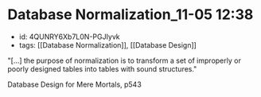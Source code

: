 # Database Normalization_11-05 12:38
* id: 4QUNRY6Xb7L0N-PGJIyvk
* tags: [[Database Normalization]], [[Database Design]]

"[...] the purpose of normalization is to transform a set of improperly or poorly designed tables into tables with sound structures."

Database Design for Mere Mortals, p543